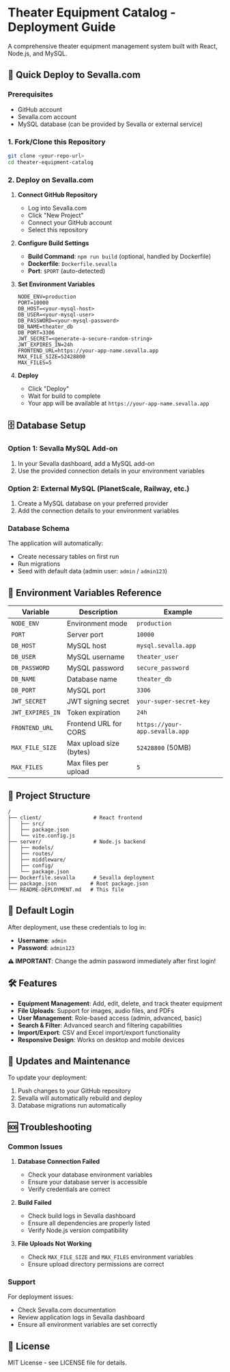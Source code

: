 # Theater Equipment Catalog - Deployment Guide

A comprehensive theater equipment management system built with React, Node.js, and MySQL.

## 🚀 Quick Deploy to Sevalla.com

### Prerequisites
- GitHub account
- Sevalla.com account
- MySQL database (can be provided by Sevalla or external service)

### 1. Fork/Clone this Repository
```bash
git clone <your-repo-url>
cd theater-equipment-catalog
```

### 2. Deploy on Sevalla.com

1. **Connect GitHub Repository**
   - Log into Sevalla.com
   - Click "New Project"
   - Connect your GitHub account
   - Select this repository

2. **Configure Build Settings**
   - **Build Command**: `npm run build` (optional, handled by Dockerfile)
   - **Dockerfile**: `Dockerfile.sevalla`
   - **Port**: `$PORT` (auto-detected)

3. **Set Environment Variables**
   ```
   NODE_ENV=production
   PORT=10000
   DB_HOST=<your-mysql-host>
   DB_USER=<your-mysql-user>
   DB_PASSWORD=<your-mysql-password>
   DB_NAME=theater_db
   DB_PORT=3306
   JWT_SECRET=<generate-a-secure-random-string>
   JWT_EXPIRES_IN=24h
   FRONTEND_URL=https://your-app-name.sevalla.app
   MAX_FILE_SIZE=52428800
   MAX_FILES=5
   ```

4. **Deploy**
   - Click "Deploy"
   - Wait for build to complete
   - Your app will be available at `https://your-app-name.sevalla.app`

## 🗄️ Database Setup

### Option 1: Sevalla MySQL Add-on
1. In your Sevalla dashboard, add a MySQL add-on
2. Use the provided connection details in your environment variables

### Option 2: External MySQL (PlanetScale, Railway, etc.)
1. Create a MySQL database on your preferred provider
2. Add the connection details to your environment variables

### Database Schema
The application will automatically:
- Create necessary tables on first run
- Run migrations
- Seed with default data (admin user: `admin` / `admin123`)

## 🔧 Environment Variables Reference

| Variable | Description | Example |
|----------|-------------|---------|
| `NODE_ENV` | Environment mode | `production` |
| `PORT` | Server port | `10000` |
| `DB_HOST` | MySQL host | `mysql.sevalla.app` |
| `DB_USER` | MySQL username | `theater_user` |
| `DB_PASSWORD` | MySQL password | `secure_password` |
| `DB_NAME` | Database name | `theater_db` |
| `DB_PORT` | MySQL port | `3306` |
| `JWT_SECRET` | JWT signing secret | `your-super-secret-key` |
| `JWT_EXPIRES_IN` | Token expiration | `24h` |
| `FRONTEND_URL` | Frontend URL for CORS | `https://your-app.sevalla.app` |
| `MAX_FILE_SIZE` | Max upload size (bytes) | `52428800` (50MB) |
| `MAX_FILES` | Max files per upload | `5` |

## 📁 Project Structure

```
/
├── client/                 # React frontend
│   ├── src/
│   ├── package.json
│   └── vite.config.js
├── server/                 # Node.js backend
│   ├── models/
│   ├── routes/
│   ├── middleware/
│   ├── config/
│   └── package.json
├── Dockerfile.sevalla      # Sevalla deployment
├── package.json           # Root package.json
└── README-DEPLOYMENT.md   # This file
```

## 🔐 Default Login

After deployment, use these credentials to log in:
- **Username**: `admin`
- **Password**: `admin123`

**⚠️ IMPORTANT**: Change the admin password immediately after first login!

## 🛠️ Features

- **Equipment Management**: Add, edit, delete, and track theater equipment
- **File Uploads**: Support for images, audio files, and PDFs
- **User Management**: Role-based access (admin, advanced, basic)
- **Search & Filter**: Advanced search and filtering capabilities
- **Import/Export**: CSV and Excel import/export functionality
- **Responsive Design**: Works on desktop and mobile devices

## 🔄 Updates and Maintenance

To update your deployment:
1. Push changes to your GitHub repository
2. Sevalla will automatically rebuild and deploy
3. Database migrations run automatically

## 🆘 Troubleshooting

### Common Issues

1. **Database Connection Failed**
   - Check your database environment variables
   - Ensure your database server is accessible
   - Verify credentials are correct

2. **Build Failed**
   - Check build logs in Sevalla dashboard
   - Ensure all dependencies are properly listed
   - Verify Node.js version compatibility

3. **File Uploads Not Working**
   - Check `MAX_FILE_SIZE` and `MAX_FILES` environment variables
   - Ensure upload directory permissions are correct

### Support

For deployment issues:
- Check Sevalla.com documentation
- Review application logs in Sevalla dashboard
- Ensure all environment variables are set correctly

## 📄 License

MIT License - see LICENSE file for details.
